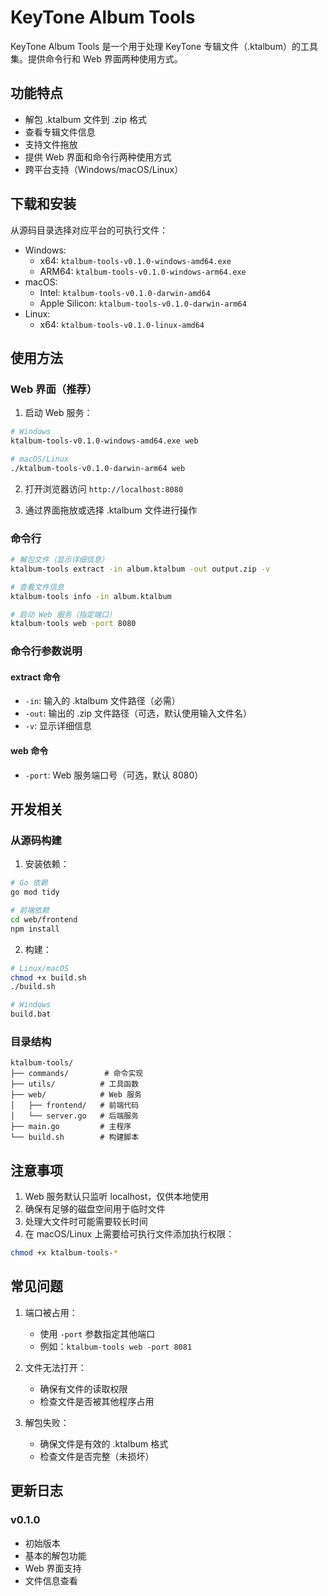 # KeyTone Album Tools

KeyTone Album Tools 是一个用于处理 KeyTone 专辑文件（.ktalbum）的工具集。提供命令行和 Web 界面两种使用方式。

## 功能特点

- 解包 .ktalbum 文件到 .zip 格式
- 查看专辑文件信息
- 支持文件拖放
- 提供 Web 界面和命令行两种使用方式
- 跨平台支持（Windows/macOS/Linux）

## 下载和安装

从源码目录选择对应平台的可执行文件：

- Windows:
  - x64: `ktalbum-tools-v0.1.0-windows-amd64.exe`
  - ARM64: `ktalbum-tools-v0.1.0-windows-arm64.exe`
- macOS:
  - Intel: `ktalbum-tools-v0.1.0-darwin-amd64`
  - Apple Silicon: `ktalbum-tools-v0.1.0-darwin-arm64`
- Linux:
  - x64: `ktalbum-tools-v0.1.0-linux-amd64`

## 使用方法

### Web 界面（推荐）

1. 启动 Web 服务：

```bash
# Windows
ktalbum-tools-v0.1.0-windows-amd64.exe web

# macOS/Linux
./ktalbum-tools-v0.1.0-darwin-arm64 web
```

2. 打开浏览器访问 `http://localhost:8080`

3. 通过界面拖放或选择 .ktalbum 文件进行操作

### 命令行

```bash
# 解包文件（显示详细信息）
ktalbum-tools extract -in album.ktalbum -out output.zip -v

# 查看文件信息
ktalbum-tools info -in album.ktalbum

# 启动 Web 服务（指定端口）
ktalbum-tools web -port 8080
```

### 命令行参数说明

#### extract 命令

- `-in`: 输入的 .ktalbum 文件路径（必需）
- `-out`: 输出的 .zip 文件路径（可选，默认使用输入文件名）
- `-v`: 显示详细信息

#### web 命令

- `-port`: Web 服务端口号（可选，默认 8080）

## 开发相关

### 从源码构建

1. 安装依赖：

```bash
# Go 依赖
go mod tidy

# 前端依赖
cd web/frontend
npm install
```

2. 构建：

```bash
# Linux/macOS
chmod +x build.sh
./build.sh

# Windows
build.bat
```

### 目录结构

```
ktalbum-tools/
├── commands/        # 命令实现
├── utils/          # 工具函数
├── web/            # Web 服务
│   ├── frontend/   # 前端代码
│   └── server.go   # 后端服务
├── main.go         # 主程序
└── build.sh        # 构建脚本
```

## 注意事项

1. Web 服务默认只监听 localhost，仅供本地使用
2. 确保有足够的磁盘空间用于临时文件
3. 处理大文件时可能需要较长时间
4. 在 macOS/Linux 上需要给可执行文件添加执行权限：

```bash
chmod +x ktalbum-tools-*
```

## 常见问题

1. 端口被占用：
   - 使用 `-port` 参数指定其他端口
   - 例如：`ktalbum-tools web -port 8081`

2. 文件无法打开：
   - 确保有文件的读取权限
   - 检查文件是否被其他程序占用

3. 解包失败：
   - 确保文件是有效的 .ktalbum 格式
   - 检查文件是否完整（未损坏）

## 更新日志

### v0.1.0

- 初始版本
- 基本的解包功能
- Web 界面支持
- 文件信息查看